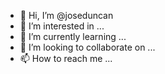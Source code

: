 - 👋 Hi, I’m @joseduncan
- 👀 I’m interested in ...
- 🌱 I’m currently learning ...
- 💞️ I’m looking to collaborate on ...
- 📫 How to reach me ...

<!---
joseduncan/joseduncan is a ✨ special ✨ repository because its `README.md` (this file) appears on your GitHub profile.
You can click the Preview link to take a look at your changes.
--->
